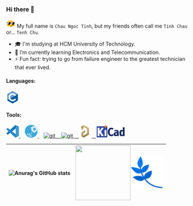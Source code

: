 ### Hi there 👋

<img width="25" height="25" src="Icons/motion_icon.gif"/> My full name is `Chau Ngoc Tinh`, but my friends often call me `Tinh Chau` or... `Tenh Chu`.

- 🎓 I'm studying at HCM University of Technology.
- 🌱 I’m currently learning Electronics and Telecommunication.
- ⚡ Fun fact: trying to go from failure engineer to the greatest technician that ever lived.

<h4 align="left">Languages:</h4>
<p align="left"> <a href="https://www.cprogramming.com/" target="_blank" rel="noreferrer"> 
<img src="https://raw.githubusercontent.com/devicons/devicon/master/icons/c/c-original.svg" alt="c" width="35" height="35"/> </a> </p>

<h4 align="left">Tools:</h4>
<p><a href="https://git-scm.com/" target="_blank" rel="noreferrer"> 
<img src="./Icons/code.png" alt="git" width="35" height="35"/> </a>&nbsp&nbsp
<a href="https://git-scm.com/" target="_blank" rel="noreferrer"> 
<img src="./Icons/stm32cube.png" alt="git" width="35" height="35"/> </a>&nbsp&nbsp
<a href="https://git-scm.com/" target="_blank" rel="noreferrer"> 
<img src="https://www.vectorlogo.zone/logos/git-scm/git-scm-icon.svg" alt="git" width="35" height="35"/> </a> 
<a href="https://git-scm.com/" target="_blank" rel="noreferrer">&nbsp&nbsp
<img src="./Icons/Github.ico" alt="git" width="35" height="35"/> </a>
<a href="https://git-scm.com/" target="_blank" rel="noreferrer">&nbsp&nbsp
<img src="./Icons/altium_designer.png" alt="git" width="35" height="35"/> </a>
<a href="https://git-scm.com/" target="_blank" rel="noreferrer">&nbsp
<img src="./Icons/KiCad.png" alt="git" width="80" height="35"/> </a></p>

|![Anurag's GitHub stats](https://github-readme-stats.vercel.app/api?username=Hnit3003&show_icons=true&theme=transparent&custom_title=MyStats&rank_icon=github&hide_border=true&icon_color=030391&title_color=030391&ring_color=030391&text_color=1488D8)|<img align="center" width="150" height="150" src="Icons/bku.ico"/><img align="center" width="90" height="90" src="Icons/PIF_Leaf.png"/>|
|---|---|